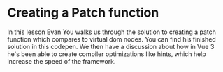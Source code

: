 # Creating a Patch function

In this lesson Evan You walks us through the solution to creating a patch function which compares to virtual dom nodes.  You can find his finished solution in this codepen.  We then have a discussion about how in Vue 3 he's been able to create compiler optimizations like hints, which help increase the speed of the framework.

